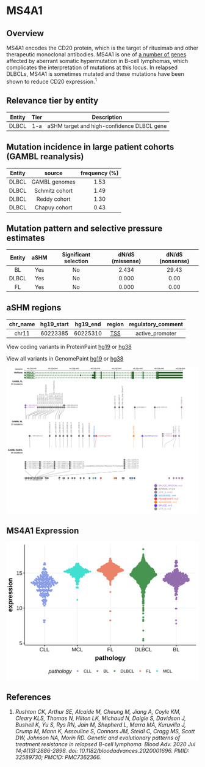 # MS4A1
## Overview
MS4A1 encodes the CD20 protein, which is the target of rituximab and other therapeutic monoclonal antibodies. MS4A1 is one of [a number of genes](https://github.com/morinlab/LLMPP/wiki/ashm) affected by aberrant somatic hypermutation in B-cell lymphomas, which complicates the interpretation of mutations at this locus. In relapsed DLBCLs, MS4A1 is sometimes mutated and these mutations have been shown to reduce CD20 expression.<sup>1</sup> 

## Relevance tier by entity

|Entity|Tier|Description               |
|:------:|:----:|--------------------------|
|DLBCL |1-a | aSHM target and high-confidence DLBCL gene|

## Mutation incidence in large patient cohorts (GAMBL reanalysis)

|Entity|source        |frequency (%)|
|:------:|:--------------:|:-------------:|
|DLBCL |GAMBL genomes |1.53         |
|DLBCL |Schmitz cohort|1.49         |
|DLBCL |Reddy cohort  |1.30         |
|DLBCL |Chapuy cohort |0.43         |

## Mutation pattern and selective pressure estimates

|Entity|aSHM|Significant selection|dN/dS (missense)|dN/dS (nonsense)|
|:------:|:----:|:---------------------:|:----------------:|:----------------:|
|BL    |Yes |No                   |2.434           |29.43           |
|DLBCL |Yes |No                   |0.000           | 0.00           |
|FL    |Yes |No                   |0.000           | 0.00           |

## aSHM regions

|chr_name|hg19_start|hg19_end|region                                                                                    |regulatory_comment|
|:--------:|:----------:|:--------:|:------------------------------------------------------------------------------------------:|:------------------:|
|chr11   |60223385  |60225310|[TSS](https://genome.ucsc.edu/s/rdmorin/GAMBL%20hg19?position=chr11%3A60223385%2D60225310)|active_promoter   |


View coding variants in ProteinPaint [hg19](https://morinlab.github.io/LLMPP/GAMBL/MS4A1_protein.html)  or [hg38](https://morinlab.github.io/LLMPP/GAMBL/MS4A1_protein_hg38.html)

View all variants in GenomePaint [hg19](https://morinlab.github.io/LLMPP/GAMBL/MS4A1.html)  or [hg38](https://morinlab.github.io/LLMPP/GAMBL/MS4A1_hg38.html)

![image](images/proteinpaint/MS4A1.svg)
## MS4A1 Expression
![image](images/gene_expression/MS4A1_by_pathology.svg)
## References
1. *Rushton CK, Arthur SE, Alcaide M, Cheung M, Jiang A, Coyle KM, Cleary KLS, Thomas N, Hilton LK, Michaud N, Daigle S, Davidson J, Bushell K, Yu S, Rys RN, Jain M, Shepherd L, Marra MA, Kuruvilla J, Crump M, Mann K, Assouline S, Connors JM, Steidl C, Cragg MS, Scott DW, Johnson NA, Morin RD. Genetic and evolutionary patterns of treatment resistance in relapsed B-cell lymphoma. Blood Adv. 2020 Jul 14;4(13):2886-2898. doi: 10.1182/bloodadvances.2020001696. PMID: 32589730; PMCID: PMC7362366.*<!-- ORIGIN: rushtonGeneticEvolutionaryPatterns2020 -->
